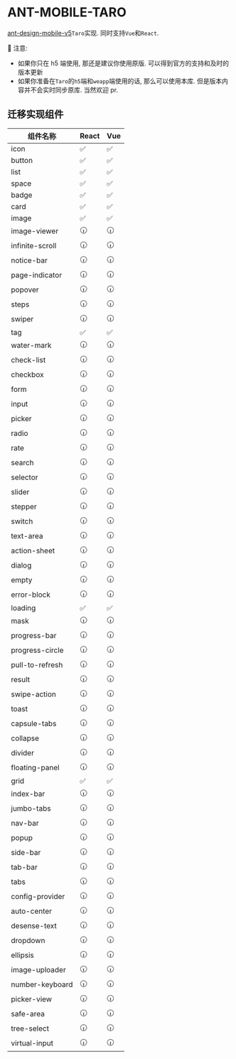 # ANT-MOBILE-TARO

[ant-design-mobile-v5](https://github.com/ant-design/ant-design-mobile)`Taro`实现. 同时支持`Vue`和`React`.

📢 注意:

- 如果你只在 h5 端使用, 那还是建议你使用原版. 可以得到官方的支持和及时的版本更新
- 如果你准备在`Taro`的`h5`端和`weapp`端使用的话, 那么可以使用本库. 但是版本内容并不会实时同步原库. 当然欢迎 pr.

## 迁移实现组件

| 组件名称        | React | Vue |
| --------------- | ----- | --- |
| icon            | ✅    | ✅  |
| button          | ✅    | ✅  |
| list            | ✅    | ✅  |
| space           | ✅    | ✅  |
| badge           | ✅    | ✅  |
| card            | ✅    | ✅  |
| image           | ✅    | ✅  |
| image-viewer    | 🕡    | 🕡  |
| infinite-scroll | 🕡    | 🕡  |
| notice-bar      | 🕡    | 🕡  |
| page-indicator  | 🕡    | 🕡  |
| popover         | 🕡    | 🕡  |
| steps           | 🕡    | 🕡  |
| swiper          | 🕡    | 🕡  |
| tag             | ✅    | ✅  |
| water-mark      | 🕡    | 🕡  |
| check-list      | 🕡    | 🕡  |
| checkbox        | 🕡    | 🕡  |
| form            | 🕡    | 🕡  |
| input           | 🕡    | 🕡  |
| picker          | 🕡    | 🕡  |
| radio           | 🕡    | 🕡  |
| rate            | 🕡    | 🕡  |
| search          | 🕡    | 🕡  |
| selector        | 🕡    | 🕡  |
| slider          | 🕡    | 🕡  |
| stepper         | 🕡    | 🕡  |
| switch          | 🕡    | 🕡  |
| text-area       | 🕡    | 🕡  |
| action-sheet    | 🕡    | 🕡  |
| dialog          | 🕡    | 🕡  |
| empty           | 🕡    | 🕡  |
| error-block     | 🕡    | 🕡  |
| loading         | ✅    | ✅  |
| mask            | 🕡    | 🕡  |
| progress-bar    | 🕡    | 🕡  |
| progress-circle | 🕡    | 🕡  |
| pull-to-refresh | 🕡    | 🕡  |
| result          | 🕡    | 🕡  |
| swipe-action    | 🕡    | 🕡  |
| toast           | 🕡    | 🕡  |
| capsule-tabs    | 🕡    | 🕡  |
| collapse        | 🕡    | 🕡  |
| divider         | 🕡    | 🕡  |
| floating-panel  | 🕡    | 🕡  |
| grid            | ✅    | ✅  |
| index-bar       | 🕡    | 🕡  |
| jumbo-tabs      | 🕡    | 🕡  |
| nav-bar         | 🕡    | 🕡  |
| popup           | 🕡    | 🕡  |
| side-bar        | 🕡    | 🕡  |
| tab-bar         | 🕡    | 🕡  |
| tabs            | 🕡    | 🕡  |
| config-provider | 🕡    | 🕡  |
| auto-center     | 🕡    | 🕡  |
| desense-text    | 🕡    | 🕡  |
| dropdown        | 🕡    | 🕡  |
| ellipsis        | 🕡    | 🕡  |
| image-uploader  | 🕡    | 🕡  |
| number-keyboard | 🕡    | 🕡  |
| picker-view     | 🕡    | 🕡  |
| safe-area       | 🕡    | 🕡  |
| tree-select     | 🕡    | 🕡  |
| virtual-input   | 🕡    | 🕡  |

